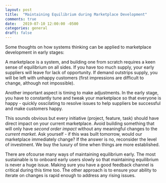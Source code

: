 ```yaml
---
layout: post
title:  "Maintaining Equilibrium during Marketplace Development"
comments: true
date:   2019-07-10 12:00:00 -0500
categories: general
draft: false
---
```


Some thoughts on how systems thinking can be applied to marketplace development in early stages:

A marketplace is a system, and building one from scratch requires a keen sense of equilibrium on all sides. If you have too much supply, your early suppliers will leave for lack of opportunity. If demand outstrips supply, you will be left with unhappy customers (first impressions are difficult to change, although not impossible).

Another important aspect is timing to make adjustments. In the early stage, you have to constantly tune and tweak your marketplace so that everyone is happy - quickly osscilating to resolve issues to help suppliers be successful and make customers happy. 

This sounds obvious but every initiative (project, feature, task) should have direct impact on your current marketplace. Avoid building something that will only have _second order impact_ without any meaningful changes to the _current market_. Ask yourself - if this was built tomorrow, would our marketplace immediately change? If the answer is no, reconsider the level of investment. We buy the luxury of time when things are more established. 

There are ofcourse many ways of maintaining equilibrium early. The most sustainable is to onboard early users slowly so that maintaining equilibrium is never a huge issue. Making sure you have a good feedback channel is critical during this time too. The other approach is to ensure your ability to iterate on changes is rapid enough to address any rising issues.